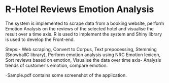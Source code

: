 # R-Hotel Reviews Emotion Analysis

The system is implemented to scrape data from a booking website, perform Emotion Analysis on the reviews of the selected hotel and visualise the result over a time axis. R is used to implement the system and Shiny library is used to develop the Front-end.

Steps:-
Web scraping,
Convert to Corpus,
Text prepocessing,
Stemming (SnowballC library),
Perform emotion analysis using NRC Emotion lexicon,
Sort reviews based on emotion,
Visualise the data over time axis- Analysis trends of customer's emotion, compare emotion.

-Sample.pdf contains some screenshot of the application.
